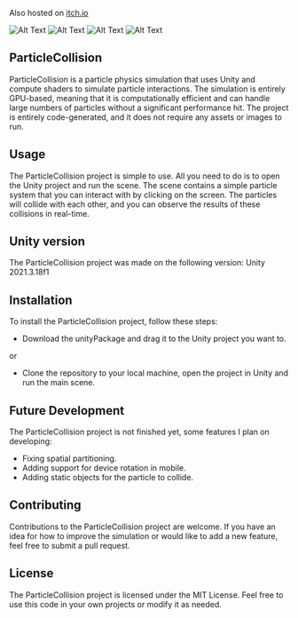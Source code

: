 Also hosted on [itch.io](https://gubebra.itch.io/particle-collider-2d)

![Alt Text](https://img.itch.zone/aW1hZ2UvMTk2ODUwNi8xMTU4MzI3NS5naWY=/original/BANkUe.gif)
![Alt Text](https://img.itch.zone/aW1hZ2UvMTk2ODUwNi8xMTU4MzMwNC5naWY=/original/WJsDlx.gif)
![Alt Text](https://img.itch.zone/aW1hZ2UvMTk2ODUwNi8xMTU4MzI4NC5naWY=/original/maouI1.gif)
![Alt Text](https://img.itch.zone/aW1hZ2UvMTk2ODUwNi8xMTU4MzI0Ny5naWY=/original/BOA7hW.gif)

## ParticleCollision
ParticleCollision is a particle physics simulation that uses Unity and compute shaders to simulate particle interactions. The simulation is entirely GPU-based, meaning that it is computationally efficient and can handle large numbers of particles without a significant performance hit. The project is entirely code-generated, and it does not require any assets or images to run.

## Usage
The ParticleCollision project is simple to use. All you need to do is to open the Unity project and run the scene. The scene contains a simple particle system that you can interact with by clicking on the screen. The particles will collide with each other, and you can observe the results of these collisions in real-time.

## Unity version
The ParticleCollision project was made on the following version: Unity 2021.3.18f1

## Installation
To install the ParticleCollision project, follow these steps:

- Download the unityPackage and drag it to the Unity project you want to.

or 

- Clone the repository to your local machine, open the project in Unity and run the main scene.

## Future Development
The ParticleCollision project is not finished yet, some features I plan on developing:

- Fixing spatial partitioning.
- Adding support for device rotation in mobile.
- Adding static objects for the particle to collide.

## Contributing
Contributions to the ParticleCollision project are welcome. If you have an idea for how to improve the simulation or would like to add a new feature, feel free to submit a pull request.

## License
The ParticleCollision project is licensed under the MIT License. Feel free to use this code in your own projects or modify it as needed.